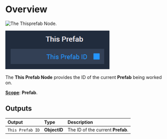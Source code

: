# Overview

![The Thisprefab Node.]()


![The This Prefab Node.](../../.gitbook/assets/thisprefab.png)

The **This Prefab Node** provides the ID of the current **Prefab** being worked on.

[**Scope**](../overview.md#scopes): **Prefab**.

## Outputs

| Output | Type | Description |
| :--- | :--- | :--- |
| `This Prefab ID` | **ObjectID** | The ID of the current **Prefab**. |
